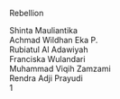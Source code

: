 Rebellion


Shinta Mauliantika<br>
Achmad Wildhan Eka P.<br>
Rubiatul Al Adawiyah<br>
Franciska Wulandari<br>
Muhammad Viqih Zamzami<br>
Rendra Adji Prayudi<br>
1
